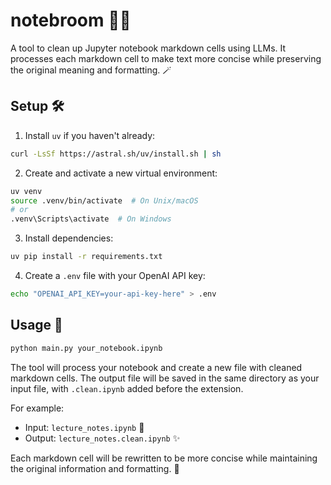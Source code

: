 # notebroom 📝✨

A tool to clean up Jupyter notebook markdown cells using LLMs. It processes each markdown cell to make text more concise while preserving the original meaning and formatting. 🪄

## Setup 🛠️

1. Install `uv` if you haven't already:
```bash
curl -LsSf https://astral.sh/uv/install.sh | sh
```

2. Create and activate a new virtual environment:
```bash
uv venv
source .venv/bin/activate  # On Unix/macOS
# or
.venv\Scripts\activate  # On Windows
```

3. Install dependencies:
```bash
uv pip install -r requirements.txt
```

4. Create a `.env` file with your OpenAI API key:
```bash
echo "OPENAI_API_KEY=your-api-key-here" > .env
```

## Usage 🚀

```bash
python main.py your_notebook.ipynb
```

The tool will process your notebook and create a new file with cleaned markdown cells. The output file will be saved in the same directory as your input file, with `.clean.ipynb` added before the extension.

For example:
- Input:  `lecture_notes.ipynb` 📓
- Output: `lecture_notes.clean.ipynb` ✨

Each markdown cell will be rewritten to be more concise while maintaining the original information and formatting. 🎯
